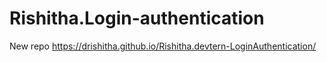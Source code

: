 # Rishitha.Login-authentication
New repo
https://drishitha.github.io/Rishitha.devtern-LoginAuthentication/
